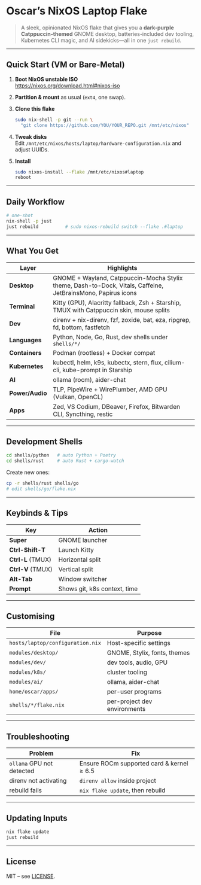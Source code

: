 # Oscar’s NixOS Laptop Flake

> A sleek, opinionated NixOS flake that gives you a **dark-purple Catppuccin-themed** GNOME desktop, batteries-included dev tooling, Kubernetes CLI magic, and AI sidekicks—all in one `just rebuild`.

---

## Quick Start (VM or Bare-Metal)

1. **Boot NixOS unstable ISO**  
   https://nixos.org/download.html#nixos-iso

2. **Partition & mount** as usual (`ext4`, one swap).

3. **Clone this flake**  
   ```bash
   sudo nix-shell -p git --run \
     "git clone https://github.com/YOU/YOUR_REPO.git /mnt/etc/nixos"
   ```

4. **Tweak disks**  
   Edit `/mnt/etc/nixos/hosts/laptop/hardware-configuration.nix` and adjust UUIDs.

5. **Install**  
   ```bash
   sudo nixos-install --flake /mnt/etc/nixos#laptop
   reboot
   ```

---

## Daily Workflow

```bash
# one-shot
nix-shell -p just
just rebuild          # sudo nixos-rebuild switch --flake .#laptop
```

---

## What You Get

| Layer | Highlights |
|------|------------|
| **Desktop** | GNOME + Wayland, Catppuccin-Mocha Stylix theme, Dash-to-Dock, Vitals, Caffeine, JetBrainsMono, Papirus icons |
| **Terminal** | Kitty (GPU), Alacritty fallback, Zsh + Starship, TMUX with Catppuccin skin, mouse splits |
| **Dev** | direnv + nix-direnv, fzf, zoxide, bat, eza, ripgrep, fd, bottom, fastfetch |
| **Languages** | Python, Node, Go, Rust, dev shells under `shells/*/` |
| **Containers** | Podman (rootless) + Docker compat |
| **Kubernetes** | kubectl, helm, k9s, kubectx, stern, flux, cilium-cli, kube-prompt in Starship |
| **AI** | ollama (rocm), aider-chat |
| **Power/Audio** | TLP, PipeWire + WirePlumber, AMD GPU (Vulkan, OpenCL) |
| **Apps** | Zed, VS Codium, DBeaver, Firefox, Bitwarden CLI, Syncthing, restic |

---

## Development Shells

```bash
cd shells/python   # auto Python + Poetry
cd shells/rust     # auto Rust + cargo-watch
```

Create new ones:

```bash
cp -r shells/rust shells/go
# edit shells/go/flake.nix
```

---

## Keybinds & Tips

| Key | Action |
|-----|--------|
| **Super** | GNOME launcher |
| **Ctrl-Shift-T** | Launch Kitty |
| **Ctrl-L** (TMUX) | Horizontal split |
| **Ctrl-V** (TMUX) | Vertical split |
| **Alt-Tab** | Window switcher |
| **Prompt** | Shows git, k8s context, time |

---

## Customising

| File | Purpose |
|------|---------|
| `hosts/laptop/configuration.nix` | Host-specific settings |
| `modules/desktop/` | GNOME, Stylix, fonts, themes |
| `modules/dev/` | dev tools, audio, GPU |
| `modules/k8s/` | cluster tooling |
| `modules/ai/` | ollama, aider-chat |
| `home/oscar/apps/` | per-user programs |
| `shells/*/flake.nix` | per-project dev environments |

---

## Troubleshooting

| Problem | Fix |
|---------|-----|
| `ollama` GPU not detected | Ensure ROCm supported card & kernel ≥ 6.5 |
| direnv not activating | `direnv allow` inside project |
| rebuild fails | `nix flake update`, then rebuild |

---

## Updating Inputs

```bash
nix flake update
just rebuild
```

---

## License

MIT – see [LICENSE](./LICENSE).
